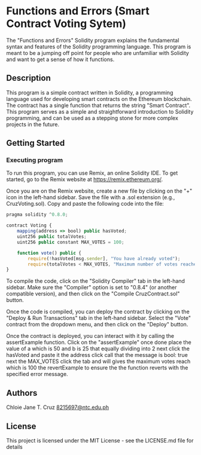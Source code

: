 # Functions and Errors (Smart Contract Voting Sytem)

The "Functions and Errors" Solidity program explains the fundamental syntax and features of the Solidity programming language. This program is meant to be a jumping off point for people who are unfamiliar with Solidity and want to get a sense of how it functions.

## Description

This program is a simple contract written in Solidity, a programming language used for developing smart contracts on the Ethereum blockchain. The contract has a single function that returns the string "Smart Contract". This program serves as a simple and straightforward introduction to Solidity programming, and can be used as a stepping stone for more complex projects in the future.

## Getting Started

### Executing program

To run this program, you can use Remix, an online Solidity IDE. To get started, go to the Remix website at https://remix.ethereum.org/.

Once you are on the Remix website, create a new file by clicking on the "+" icon in the left-hand sidebar. Save the file with a .sol extension (e.g., CruzVoting.sol). Copy and paste the following code into the file:


```javascript 
pragma solidity ^0.8.0;

contract Voting {
    mapping(address => bool) public hasVoted;
    uint256 public totalVotes;
    uint256 public constant MAX_VOTES = 100;

    function vote() public {
        require(!hasVoted[msg.sender], "You have already voted");
        require(totalVotes < MAX_VOTES, "Maximum number of votes reached");
}

```

To compile the code, click on the "Solidity Compiler" tab in the left-hand sidebar. Make sure the "Compiler" option is set to "0.8.4" (or another compatible version), and then click on the "Compile CruzContract.sol" button.

Once the code is compiled, you can deploy the contract by clicking on the "Deploy & Run Transactions" tab in the left-hand sidebar. Select the "Vote" contract from the dropdown menu, and then click on the "Deploy" button.

Once the contract is deployed, you can interact with it by calling the assertExample function. Click on the "assertExample" once done place the value of a which is 50 and b is 25 that equally dividing into 2 next click the hasVoted and paste it the address click call that the message is bool: true next the MAX_VOTES click the tab and will gives the maximum votes reach which is 100 the revertExample to ensure the the function reverts with the specified error message.

## Authors

Chloie Jane T. Cruz 
8215697@ntc.edu.ph

## License

This project is licensed under the MIT License - see the LICENSE.md file for details
